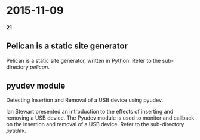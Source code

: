 # 2015-11-09
#### 21

## Pelican is a static site generator
Pelican is a static site generator, written in Python. Refer to the sub-directory *pelican*.

## pyudev module
Detecting Insertion and Removal of a USB device using pyudev.

Ian Stewart presented an introduction to the effects of inserting and removing 
a USB device. The Pyudev module is used to monitor and callback on the insertion 
and removal of a USB device. Refer to the sub-directory *pyudev*.
